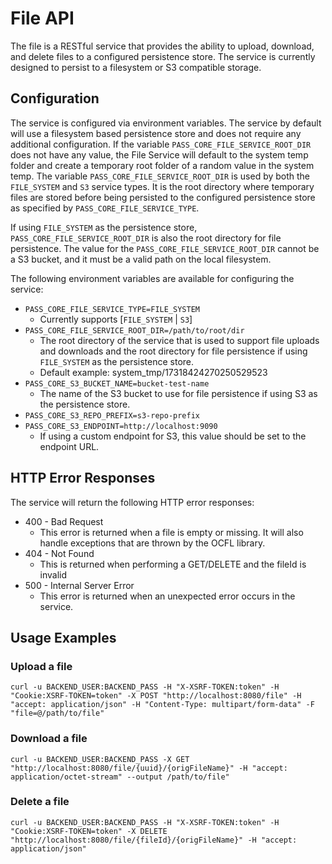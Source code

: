 # File API

The file is a RESTful service that provides the ability to upload, download, and delete files to a configured 
persistence store. The service is currently designed to persist to a filesystem or S3 compatible storage.

## Configuration

The service is configured via environment variables. The service by default will use a filesystem based persistence 
store and does not require any additional configuration. If the variable `PASS_CORE_FILE_SERVICE_ROOT_DIR` does not have 
any value, the File Service will default to the system temp folder and create a temporary root folder of a random value 
in the system temp. The variable `PASS_CORE_FILE_SERVICE_ROOT_DIR` is used by both the `FILE_SYSTEM` and `S3` service types. 
It is the root directory where temporary files are stored before being persisted to the configured persistence store as 
specified by `PASS_CORE_FILE_SERVICE_TYPE`. 

If using `FILE_SYSTEM` as the persistence store, `PASS_CORE_FILE_SERVICE_ROOT_DIR` is also the root directory for file 
persistence. The value for the `PASS_CORE_FILE_SERVICE_ROOT_DIR` cannot be a S3 bucket, and it must be a valid path on 
the local filesystem.

The following environment variables are available for configuring the service:

* `PASS_CORE_FILE_SERVICE_TYPE=FILE_SYSTEM`
  * Currently supports [`FILE_SYSTEM` | `S3`]
* `PASS_CORE_FILE_SERVICE_ROOT_DIR=/path/to/root/dir`
  * The root directory of the service that is used to support file uploads and downloads and the root directory 
    for file persistence if using `FILE_SYSTEM` as the persistence store.
  * Default example: system_tmp/17318424270250529523
* `PASS_CORE_S3_BUCKET_NAME=bucket-test-name`
  * The name of the S3 bucket to use for file persistence if using S3 as the persistence store.
* `PASS_CORE_S3_REPO_PREFIX=s3-repo-prefix`
* `PASS_CORE_S3_ENDPOINT=http://localhost:9090`
  * If using a custom endpoint for S3, this value should be set to the endpoint URL.

## HTTP Error Responses
The service will return the following HTTP error responses:
* 400 - Bad Request
  * This error is returned when a file is empty or missing. It will also handle exceptions that are thrown by the OCFL
    library. 
* 404 - Not Found
  * This is returned when performing a GET/DELETE and the fileId is invalid
* 500 - Internal Server Error
  * This error is returned when an unexpected error occurs in the service.

## Usage Examples

### Upload a file

```shell
curl -u BACKEND_USER:BACKEND_PASS -H "X-XSRF-TOKEN:token" -H "Cookie:XSRF-TOKEN=token" -X POST "http://localhost:8080/file" -H "accept: application/json" -H "Content-Type: multipart/form-data" -F "file=@/path/to/file"
```

### Download a file

```shell
curl -u BACKEND_USER:BACKEND_PASS -X GET "http://localhost:8080/file/{uuid}/{origFileName}" -H "accept: application/octet-stream" --output /path/to/file" 
```

### Delete a file

```shell
curl -u BACKEND_USER:BACKEND_PASS -H "X-XSRF-TOKEN:token" -H "Cookie:XSRF-TOKEN=token" -X DELETE "http://localhost:8080/file/{fileId}/{origFileName}" -H "accept: application/json"
```